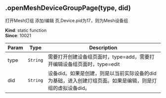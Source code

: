 <a name="module_miot/host/ui.openMeshDeviceGroupPage"></a>

## .openMeshDeviceGroupPage(type, did)
打开Mesh灯组 添加/编辑 页,Device.pid为17，则为Mesh设备组

**Kind**: static function  
**Since**: 10021  

| Param | Type | Description |
| --- | --- | --- |
| type | <code>String</code> | 需要打开创建设备组页面时，type=add，需要打开编辑设备组页面时，type=edit |
| did | <code>String</code> | 设备did。如果是创建，则是以当前实际设备的did为基础，进入创建灯组页面。如果是编辑，则是灯组的虚拟设备did。 |

